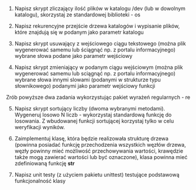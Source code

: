1. Napisz skrypt zliczający ilość plików w katalogu /dev (lub w dowolnym katalogu), skorzystaj ze standardowej biblioteki - os
2. Napisz rekurencyjne przejście drzewa katalogów i wypisanie plików, które znajdują się w podanym jako parametr katalogu

3. Napisz skrypt usuwający z wejściowego ciągu tekstowego (można plik wygenerować samemu lub ściągnąć np. z portalu informacyjnego) wybrane słowa podane jako parametr wejściowy 
4. Napisz skrypt zmieniający w podanym ciągu wejściowym (można plik wygenerować samemu lub sciągnąć np. z portalu informacyjnego) wybrane słowa innymi slowami (podanymi w strukturze typu słownikowego) podanymi jako parametr wejściowy funkcji 

 Zrób powyższe dwa zadania wykorzystując pakiet wyrażeń regularnych - re

5. Napisz skrypt sortujący liczby (dwoma wybranymi metodami). Wygeneruj losowo N liczb - wykorzystaj standardową funkcję do losowania. Z wbudowanej funkcji sortującej korzystaj tylko w celu weryfikacji wyników. 

6. Zaimplementuj klasę, która będzie realizowała strukturę drzewa (powinna posiadać funkcję przechodzenia wszystkich węzłów drzewa, węzły powinny mieć możliwość przechowywania wartości, krawędzie także mogą zawierać wartości lub być oznaczone), klasa powinna mieć zdefiniowaną funkcję __str__
7. Napisz unit testy (z użyciem pakietu unittest) testujące podstawową funkcjonalność klasy
